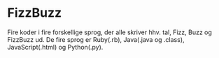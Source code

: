 # FizzBuzz
Fire koder i fire forskellige sprog, der alle skriver hhv. tal, Fizz, Buzz og FizzBuzz ud.
De fire sprog er Ruby(.rb), Java(.java og .class), JavaScript(.html) og Python(.py).
